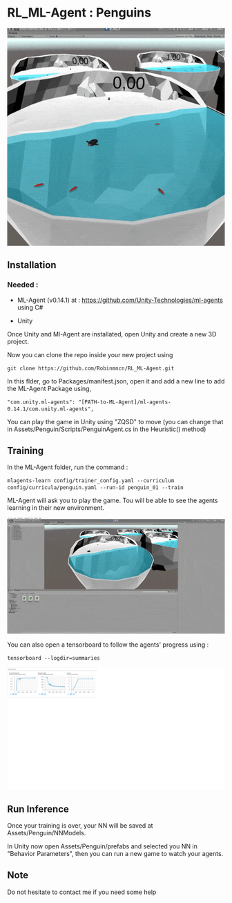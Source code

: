 # RL_ML-Agent : Penguins

![Penguins_10000steps](https://github.com/Robinmncn/RL_ML-Agent/blob/master/animations/Penguins_10000steps.gif?raw=true)

## Installation

### Needed : 
- ML-Agent (v0.14.1) at : https://github.com/Unity-Technologies/ml-agents using C#

- Unity 

Once  Unity and Ml-Agent are installated, open Unity and create a new 3D project.

Now you can clone the repo inside your new project using

```jconsole
git clone https://github.com/Robinmncn/RL_ML-Agent.git
```

In this flder, go to Packages/manifest.json, open it and add a new line to add the ML-Agent Package using,

```
"com.unity.ml-agents": "[PATH-to-ML-Agent]/ml-agents-0.14.1/com.unity.ml-agents",
```

You can play the game in Unity using "ZQSD" to move (you can change that in Assets/Penguin/Scripts/PenguinAgent.cs in the Heuristic() method)

## Training

In the ML-Agent folder, run the command :

```
mlagents-learn config/trainer_config.yaml --curriculum config/curricula/penguin.yaml --run-id penguin_01 --train
```

ML-Agent will ask you to play the game. Tou will be able to see the agents learning in their new environment.

![Penguins_learning](https://github.com/Robinmncn/RL_ML-Agent/blob/master/animations/Penguins_Training.gif?raw=true)

You can also open a tensorboard to follow the agents' progress using : 

```
tensorboard --logdir=summaries
```


![Results](https://github.com/Robinmncn/RL_ML-Agent/blob/master/results_penguins.png)


## Run Inference

Once your training is over, your NN will be saved at Assets/Penguin/NNModels.

In Unity now open Assets/Penguin/prefabs and selected you NN in "Behavior Parameters", then you can run a new game to watch your agents.

## Note

Do not hesitate to contact me if you need some help
